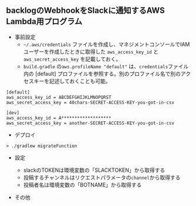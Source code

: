## backlogのWebhookをSlackに通知するAWS Lambda用プログラム

- 事前設定
    - `~/.aws/credentials` ファイルを作成し、マネジメントコンソールでIAMユーザーを作成したときに取得した `aws_access_key_id` と `aws_secret_access_key` を記載しておく。
    - `build.gradle` の`aws.profileName "default"` は、`credentials`ファイル内の [default] プロファイルを参照する。別のプロファイル名で別のアクセスキーを記述しておくことも可能。
```
[default]
aws_access_key_id = ABCDEFGHIJKLMNOPQRST
aws_secret_access_key = 40chars-SECRET-ACCESS-KEY-you-got-in-csv

[dev]
aws_access_key_id = A*******************
aws_secret_access_key = another-SECRET-ACCESS-KEY-you-got-in-csv
```

- デプロイ
```
> ./gradlew migrateFunction
```

- 設定
    - slackのTOKENは環境変数の「SLACKTOKEN」から取得する
    - 投稿するチャンネルはリクエストパラメータの`channel`から取得する
    - 投稿者名は環境変数の「BOTNAME」から取得する

- その他
